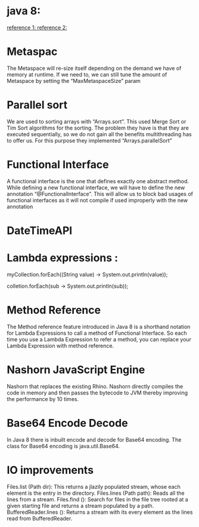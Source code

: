 
<h1>java 8: </h1>
<a href = "https://manifesto.co.uk/java-jdk-8-features/" target="_blank"> reference 1: </a>
<a href = "https://www.softwaretestinghelp.com/java/prominent-java-8-features/" target="_blank"> reference 2: </a>

<h1>Metaspac</h1>
</p>The Metaspace will re-size itself depending on the demand we have of memory at runtime. If we need to, we can still tune the amount of Metaspace by setting the “MaxMetaspaceSize” param</p>

<h1> Parallel sort</h1>
<p>
We are used to sorting arrays with “Arrays.sort”. This used Merge Sort or Tim Sort algorithms for the sorting. The problem they have is that they are executed sequentially, so we do not gain all the benefits multithreading has to offer us. For this purpose they implemented “Arrays.parallelSort”
</p>

<h1>Functional Interface </h1>
<p>
A functional interface is the one that defines exactly one abstract method. While defining a new functional interface, we will have to define the new annotation “@FunctionalInterface”. This will allow us to block bad usages of functional interfaces as it will not compile if used improperly with the new annotation
</p>

<h1>DateTimeAPI</h1>

<h1>Lambda expressions : </h1>
<p>myCollection.forEach((String value) -> System.out.println(value));</p>
<p>colletion.forEach(sub -> System.out.println(sub));  </p>

<h1>Method Reference </h1>
<p>
The Method reference feature introduced in Java 8 is a shorthand notation for Lambda Expressions to call a method of Functional Interface. So each time you use a Lambda Expression to refer a method, you can replace your Lambda Expression with method reference.
</p>

<h1>Nashorn JavaScript Engine </h1>
<p>
Nashorn that replaces the existing Rhino. Nashorn directly compiles the code in memory and then passes the bytecode to JVM thereby improving the performance by 10 times.
</p>

<h1>Base64 Encode Decode</h1>
<p>
In Java 8 there is inbuilt encode and decode for Base64 encoding. The class for Base64 encoding is java.util.Base64.
</p>


<h1>IO improvements</h1>
<p>
Files.list (Path dir): This returns a jlazily populated stream, whose each element is the entry in the directory.
Files.lines (Path path): Reads all the lines from a stream.
Files.find (): Search for files in the file tree rooted at a given starting file and returns a stream populated by a path.
BufferedReader.lines (): Returns a stream with its every element as the lines read from BufferedReader.
</p>
